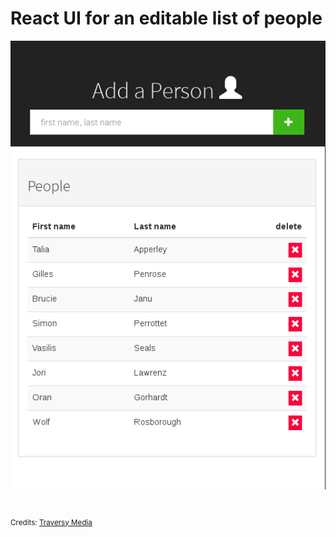# React UI for an editable list of people

![picture of the app](public/react-list-app.png)
#
<small>Credits: [Traversy Media](https://www.youtube.com/channel/UC29ju8bIPH5as8OGnQzwJyA)</small>
